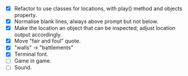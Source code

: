 * [x] Refactor to use classes for locations, with play() method and objects property.
* [x] Normalise blank lines, always above prompt but not below.
* [x] Make the location an object that can be inspected; adjust location output accordingly.
* [x] Move "fair and foul" quote.
* [x] "walls" -> "battlements"
* [x] Terminal font.
* [ ] Game in game.
* [ ] Sound.
